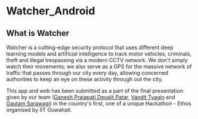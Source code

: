 # Watcher_Android

## What is Watcher
Watcher is a cutting-edge security protocol that uses different deep learning models and artificial intelligence to track motor vehicles, criminals, theft and illegal trespassing via a modern CCTV network. We don't simply watch their movements; we also serve as a GPS for the massive network of traffic that passes through our city every day, allowing concerned authorities to keep an eye on these activity through out the city.

This app and web has been submitted as a part of the final presentation given by our team ([Ganesh Prajapati](https://github.com/olivemonk),[Devajit Patar](https://github.com/DevP-ai), [Vandit Tyagin](https://github.com/vandit98) and [Gautam Sarawagi](https://github.com/gautamsarawagi)) in the country's first, one of a unique Hackathon - Ethos organised by IIT Guwahati.

